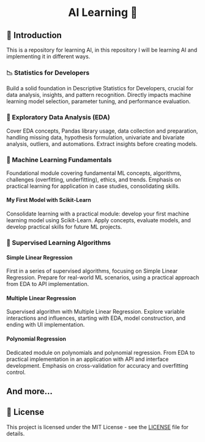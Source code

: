 <div>
    <h1 align="center" style={{margin: 0}}>AI Learning 🤖</h1>
</div>

## 📖 Introduction

This is a repository for learning AI, in this repository I will be learning AI and implementing it in different ways.

### 📉 Statistics for Developers

Build a solid foundation in Descriptive Statistics for Developers, crucial for data analysis, insights, and pattern recognition. Directly impacts machine learning model selection, parameter tuning, and performance evaluation.

### 🐼 Exploratory Data Analysis (EDA)

Cover EDA concepts, Pandas library usage, data collection and preparation, handling missing data, hypothesis formulation, univariate and bivariate analysis, outliers, and automations. Extract insights before creating models.

### 🤖 Machine Learning Fundamentals

Foundational module covering fundamental ML concepts, algorithms, challenges (overfitting, underfitting), ethics, and trends. Emphasis on practical learning for application in case studies, consolidating skills.

#### My First Model with Scikit-Learn

Consolidate learning with a practical module: develop your first machine learning model using Scikit-Learn. Apply concepts, evaluate models, and develop practical skills for future ML projects.

### 🧮 Supervised Learning Algorithms

#### Simple Linear Regression

First in a series of supervised algorithms, focusing on Simple Linear Regression. Prepare for real-world ML scenarios, using a practical approach from EDA to API implementation.

#### Multiple Linear Regression

Supervised algorithm with Multiple Linear Regression. Explore variable interactions and influences, starting with EDA, model construction, and ending with UI implementation.

#### Polynomial Regression

Dedicated module on polynomials and polynomial regression. From EDA to practical implementation in an application with API and interface development. Emphasis on cross-validation for accuracy and overfitting control.

## And more...

## 📝 License

This project is licensed under the MIT License - see the [LICENSE](LICENSE) file for details.
